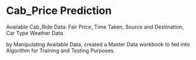 # Cab_Price Prediction
 
 Available Cab_Ride Data: Fair Price, Time Taken, Source and Destination, Car Type
 Weather Data
 
 by Manipulating Available Data, created a Master Data workbook to fed into Algorithm for Training and Testing Purposes.
